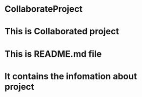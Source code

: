 # CollaborateProject
# This is Collaborated project 
# This is README.md file
# It contains the infomation about project

